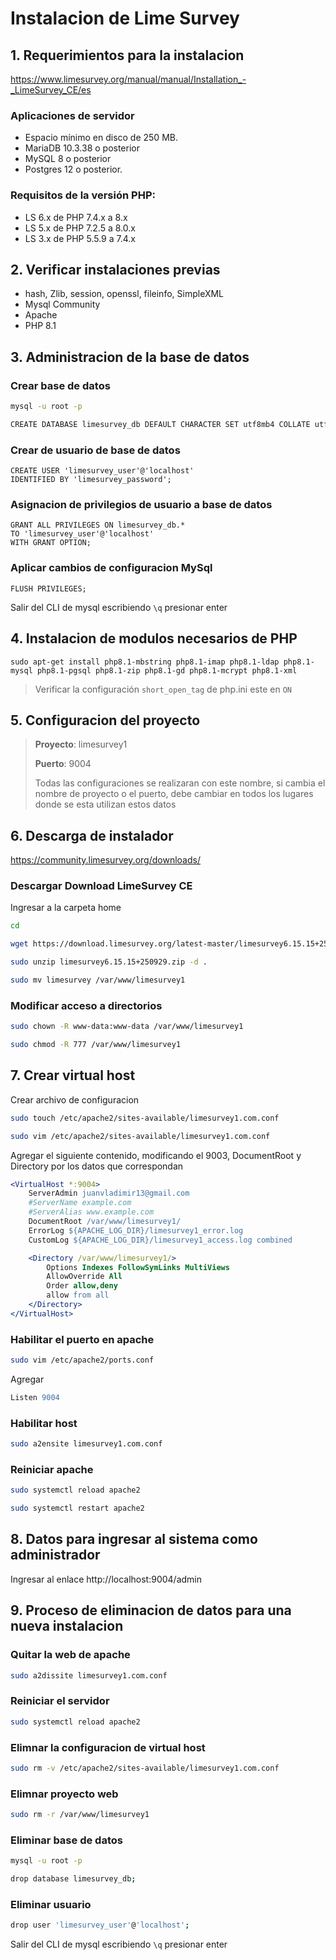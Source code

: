 # Instalacion de Lime Survey

## 1. Requerimientos para la instalacion

https://www.limesurvey.org/manual/manual/Installation_-_LimeSurvey_CE/es

### Aplicaciones de servidor
- Espacio mínimo en disco de 250 MB.
- MariaDB 10.3.38 o posterior 
- MySQL 8 o posterior 
- Postgres 12 o posterior.

### Requisitos de la versión PHP:
- LS 6.x de PHP 7.4.x a 8.x
- LS 5.x de PHP 7.2.5 a 8.0.x
- LS 3.x de PHP 5.5.9 a 7.4.x

## 2. Verificar instalaciones previas
- hash, Zlib, session, openssl, fileinfo, SimpleXML
- Mysql Community
- Apache
- PHP 8.1

## 3. Administracion de la base de datos
### Crear base de datos
```bash
mysql -u root -p
```

```bash
CREATE DATABASE limesurvey_db DEFAULT CHARACTER SET utf8mb4 COLLATE utf8mb4_unicode_ci;
```

### Crear de usuario de base de datos
```
CREATE USER 'limesurvey_user'@'localhost'
IDENTIFIED BY 'limesurvey_password';
```

### Asignacion de privilegios de usuario a base de datos
```
GRANT ALL PRIVILEGES ON limesurvey_db.*
TO 'limesurvey_user'@'localhost'
WITH GRANT OPTION;
```

### Aplicar cambios de configuracion MySql
```
FLUSH PRIVILEGES;
```

Salir del CLI de mysql escribiendo `\q` presionar enter

## 4. Instalacion de modulos necesarios de PHP
```
sudo apt-get install php8.1-mbstring php8.1-imap php8.1-ldap php8.1-mysql php8.1-pgsql php8.1-zip php8.1-gd php8.1-mcrypt php8.1-xml
```

> Verificar la configuración `short_open_tag` de php.ini este en `ON`

## 5. Configuracion del proyecto
> **Proyecto**: limesurvey1
>
> **Puerto**: 9004
>
> Todas las configuraciones se realizaran con este nombre, si cambia el nombre de proyecto o el puerto, debe cambiar en todos los lugares donde se esta utilizan estos datos

## 6. Descarga de instalador
https://community.limesurvey.org/downloads/

### Descargar Download LimeSurvey CE
Ingresar a la carpeta home
```bash
cd
```

```bash
wget https://download.limesurvey.org/latest-master/limesurvey6.15.15+250929.zip
```

```bash
sudo unzip limesurvey6.15.15+250929.zip -d .
```

```bash
sudo mv limesurvey /var/www/limesurvey1
```

### Modificar acceso a directorios
```bash
sudo chown -R www-data:www-data /var/www/limesurvey1
```

```bash
sudo chmod -R 777 /var/www/limesurvey1
```

## 7. Crear virtual host
Crear archivo de configuracion
```bash
sudo touch /etc/apache2/sites-available/limesurvey1.com.conf
```

```bash
sudo vim /etc/apache2/sites-available/limesurvey1.com.conf
```

Agregar el siguiente contenido, modificando el 9003, DocumentRoot y Directory por los datos que correspondan

```apache
<VirtualHost *:9004>
    ServerAdmin juanvladimir13@gmail.com
    #ServerName example.com
    #ServerAlias www.example.com
    DocumentRoot /var/www/limesurvey1/
    ErrorLog ${APACHE_LOG_DIR}/limesurvey1_error.log
    CustomLog ${APACHE_LOG_DIR}/limesurvey1_access.log combined

    <Directory /var/www/limesurvey1/>
        Options Indexes FollowSymLinks MultiViews
        AllowOverride All
        Order allow,deny
        allow from all
    </Directory>
</VirtualHost>
```

### Habilitar el puerto en apache
```bash
sudo vim /etc/apache2/ports.conf
```

Agregar
```apache
Listen 9004
```

### Habilitar host
```bash
sudo a2ensite limesurvey1.com.conf
```

### Reiniciar apache
```bash
sudo systemctl reload apache2
```

```bash
sudo systemctl restart apache2
```

## 8. Datos para ingresar al sistema como administrador
Ingresar al enlace http://localhost:9004/admin

## 9. Proceso de eliminacion de datos para una nueva instalacion
### Quitar la web de apache
```bash
sudo a2dissite limesurvey1.com.conf
```

### Reiniciar el servidor
```bash
sudo systemctl reload apache2
```

### Elimnar la configuracion de virtual host
```bash
sudo rm -v /etc/apache2/sites-available/limesurvey1.com.conf
```

### Elimnar proyecto web
```bash
sudo rm -r /var/www/limesurvey1
```

### Eliminar base de datos
```bash
mysql -u root -p
```
```bash
drop database limesurvey_db;
```

### Eliminar usuario
```bash
drop user 'limesurvey_user'@'localhost';
```

Salir del CLI de mysql escribiendo `\q` presionar enter
